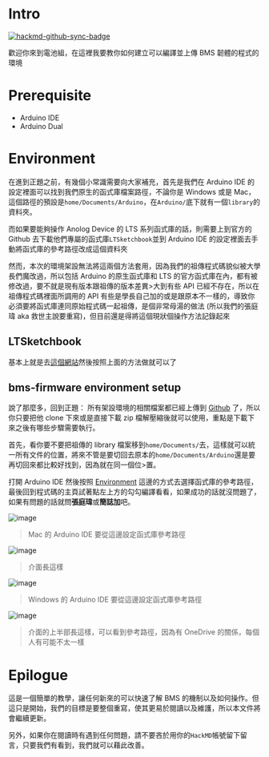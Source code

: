 # Intro

[![hackmd-github-sync-badge](https://hackmd.io/2i-s6kk5SbGv-v5dF11x8w/badge)](https://hackmd.io/2i-s6kk5SbGv-v5dF11x8w)

歡迎你來到電池組，在這裡我要教你如何建立可以編譯並上傳 BMS 韌體的程式的環境

# Prerequisite
* Arduino IDE
* Arduino Dual

# Environment
在進到正題之前，有幾個小常識需要向大家補充，首先是我們在 Arduino IDE 的設定裡面可以找到我們原生的函式庫檔案路徑，不論你是 Windows 或是 Mac，這個路徑的預設是`home/Documents/Arduino`，在`Arduino/`底下就有一個`library`的資料夾。  

而如果要能夠操作 Anolog Device 的 LTS 系列函式庫的話，則需要上到官方的 Github 去下載他們專屬的函式庫`LTSketchbook`並到 Arduino IDE 的設定裡面去手動將函式庫的參考路徑改成這個資料夾

然而，本次的環境架設無法將這兩個方法套用，因為我們的祖傳程式碼貌似被大學長們魔改過，所以包括 Arduino 的原生函式庫和 LTS 的官方函式庫在內，都有被修改過，要不就是現有版本跟祖傳的版本差異>大到有些 API 已經不存在，所以在祖傳程式碼裡面所調用的 API 有些是學長自己加的或是跟原本不一樣的，導致你必須要將函式庫連同原始程式碼一起祖傳，是個非常母湯的做法 (所以我們的張庭瑋 aka 救世主說要重寫)，但目前還是得將這個現狀個操作方法記錄起來

## LTSketchbook

基本上就是去[這個網站](https://github.com/analogdevicesinc/Linduino)然後按照上面的方法做就可以了

## bms-firmware environment setup

說了那麼多，回到正題：
所有架設環境的相關檔案都已經上傳到 [Github](https://github.com/ncku-formula-racing/bms-firmware) 了，所以你只要把他 clone 下來或是直接下載 zip 檔解壓縮後就可以使用，重點是下載下來之後有哪些步驟需要執行。

首先，看你要不要把祖傳的 library 檔案移到`home/Documents/`去，這樣就可以統一所有文件的位置，將來不管是要切回去原本的`home/Documents/Arduino`還是要再切回來都比較好找到，因為就在同一個位>置。

打開 Arduino IDE 然後按照 [Environment](https://hackmd.io/@nckufs/ryvS1uIgA#Environment) 這邊的方式去選擇函式庫的參考路徑，最後回到程式碼的主頁試著點左上方的勾勾編譯看看，如果成功的話就沒問題了，如果有問題的話就問**張庭瑋**或**簡誌加**吧。


![image](https://hackmd.io/_uploads/rkq5oYIe0.png)
> Mac 的 Arduino IDE 要從這邊設定函式庫參考路徑


![image](https://hackmd.io/_uploads/BJIMAK8xR.png)
> 介面長這樣


![image](https://hackmd.io/_uploads/BJAuAt8xA.png)
> Windows 的 Arduino IDE 要從這邊設定函式庫參考路徑


![image](https://hackmd.io/_uploads/r1Rg15UxC.png)
> 介面的上半部長這樣，可以看到參考路徑，因為有 OneDrive 的關係，每個人有可能不太一樣

# Epilogue
這是一個簡單的教學，讓任何新來的可以快速了解 BMS 的機制以及如何操作。但這只是開始，我們的目標是要整個重寫，使其更易於閱讀以及維護，所以本文件將會繼續更新。  

另外，如果你在閱讀時有遇到任何問題，請不要吝於用你的`HackMD`帳號留下留言，只要我們有看到，我們就可以藉此改善。

